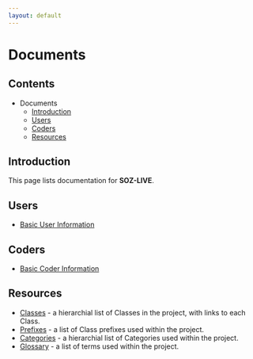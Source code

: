 ```yaml
---
layout: default
---
```


# Documents

## Contents

- Documents
  - [Introduction](#introduction)
  - [Users](#users)
  - [Coders](#coders)
  - [Resources](#resources)

## Introduction

This page lists documentation for **SOZ-LIVE**.  

## Users

- [Basic User Information](users-basics.html)


## Coders

- [Basic Coder Information](coders-basics.html)


## Resources

- [Classes](classes.html) - a hierarchial list of Classes in the project, with links to each Class.
- [Prefixes](prefixes.html) - a list of Class prefixes used within the project.
- [Categories](categories.html) - a hierarchial list of Categories used within the project.
- [Glossary](glossary.html) - a list of terms used within the project.
